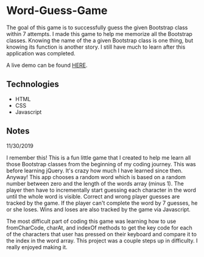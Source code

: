 # Word-Guess-Game

The goal of this game is to successfully guess the given Bootstrap class within 7 attempts. I made this game to help me memorize all the Bootstrap classes. Knowing the name of the a given Bootstrap class is one thing, but knowing its function is another story. I still have much to learn after this application was completed.

A live demo can be found [HERE](https://guhuyan.github.io/Word-Guess-Game/).

## Technologies
* HTML
* CSS
* Javascript

## Notes

11/30/2019

I remember this! This is a fun little game that I created to help me learn all those Bootstrap classes from the beginning of my coding journey. This was before learning jQuery. It's crazy how much I have learned since then. Anyway! This app chooses a random word which is based on a random number between zero and the length of the words array (minus 1). The player then have to incrementally start guessing each character in the word until the whole word is visible. Correct and wrong player guesses are tracked by the game. If the player can't complete the word by 7 guesses, he or she loses. Wins and loses are also tracked by the game via Javascript. 
  
The most difficult part of coding this game was learning how to use fromCharCode, charAt, and indexOf methods to get the key code for each of the characters that user has pressed on their keyboard and compare it to the index in the word array. This project was a couple steps up in difficulty. I really enjoyed making it.
